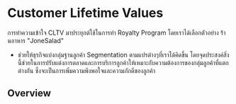 # Customer Lifetime Values
การทำความเข้าใจ CLTV มาประยุกต์ใช้ในการทำ Royalty Program โดยเราได้เลือกตัวอย่าง ร้่านอาหาร "JoneSalad"

- ช่วยให้ธุรกิจแบ่งกลุ่มฐานลูกค้า Segmentation ตามแปรต่างๆที่เราได้คิดขึ้น โดยจุดประสงค์สิ่งนี้ช่วยในการปรับแต่งการตลาดและการบริการลูกค้าให้เหมาะกับความต้องการของกลุ่มลูกค้าที่แตกต่างกัน ซึ่งจะเป็นการเพิ่มความพึงพอใจและความภักดีของลูกค้า
## Overview

